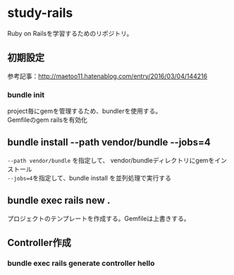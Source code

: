 # study-rails
Ruby on Railsを学習するためのリポジトリ。

## 初期設定
参考記事：http://maetoo11.hatenablog.com/entry/2016/03/04/144216
### bundle init
project毎にgemを管理するため、bundlerを使用する。  
Gemfileのgem railsを有効化  

## bundle install --path vendor/bundle --jobs=4
`--path vendor/bundle` を指定して、 vendor/bundleディレクトリにgemをインストール  
`--jobs=4`を指定して、bundle install を並列処理で実行する  

## bundle exec rails new .
プロジェクトのテンプレートを作成する。Gemfileは上書きする。

## Controller作成
### bundle exec rails generate controller hello
